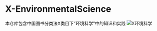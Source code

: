 # X-EnvironmentalScience
本仓库包含中国图书分类法X类目下“环境科学”中的知识和实践
![X环境科学](https://github.com/gaochaoqwe/X-EnvironmentalScience/assets/50293201/2ebbf5b5-e01a-4cde-9fc2-3f46cb3f7ad0)
